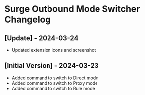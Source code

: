 # Surge Outbound Mode Switcher Changelog

## [Update] - 2024-03-24

- Updated extension icons and screenshot

## [Initial Version] - 2024-03-23

- Added command to switch to Direct mode
- Added command to switch to Proxy mode
- Added command to switch to Rule mode
